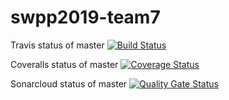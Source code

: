 # swpp2019-team7

Travis status of master
[![Build Status](https://travis-ci.org/swsnu/swpp2019-team7.svg?branch=master)](https://travis-ci.org/swsnu/swpp2019-team7)

Coveralls status of master
[![Coverage Status](https://coveralls.io/repos/github/swsnu/swpp2019-team7/badge.svg?branch=master)](https://coveralls.io/github/swsnu/swpp2019-team7?branch=master)

Sonarcloud status of master
[![Quality Gate Status](https://sonarcloud.io/api/project_badges/measure?project=swsnu_swpp2019-team7&metric=alert_status)](https://sonarcloud.io/dashboard?id=swsnu_swpp2019-team7)

